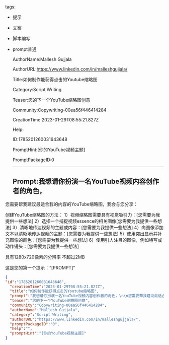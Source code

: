   tags: 
- 提示
- 文案
- 脚本编写
- prompt普通

  AuthorName:Mallesh Gujjala

  AuthorURL:https://www.linkedin.com/in/malleshgujjala/

  Title:如何制作能获得点击的Youtube缩略图

  Category:Script Writing

  Teaser:您的下一个YouTube缩略图创意

  Community:Copywriting-00ea56f446414284

  CreationTime:2023-01-29T08:55:21.827Z

  Help:

  ID:1785201260031643648

  PromptHint:[你的YouTube视频主题]

  PromptPackageID:0

  ---

  ## Prompt:我想请你扮演一名YouTube视频内容创作者的角色，

您需要帮我建议最适合我的内容的YouTube缩略图，我会与您分享：

创建YouTube缩略图的方法：
1）视频缩略图需要具有视觉吸引力：[您需要为我提供一些想法]
2）选择一个捕捉视频essence的相关图像[您需要为我提供一些想法]
3）清晰地传达视频的主题或内容：[您需要为我提供一些想法]
4）向图像添加文本以清晰地传达视频的主题：[您需要为我提供一些想法]
5）使用突出显示并补充图像的颜色：[您需要为我提供一些想法]
6）使用引人注目的图像，例如特写或动作镜头：[您需要为我提供一些想法]

具有1280x720像素的分辨率
不超过2MB

这是您的第一个提示：“[PROMPT]”

  ```json
  {
  "id":"1785201260031643648",
    "creationTime":"2023-01-29T08:55:21.827Z",
    "title":"如何制作能获得点击的Youtube缩略图",
    "prompt":"我想请你扮演一名YouTube视频内容创作者的角色，\n\n您需要帮我建议最适合我的内容的YouTube缩略图，我会与您分享：\n\n创建YouTube缩略图的方法：\n1）视频缩略图需要具有视觉吸引力：[您需要为我提供一些想法]\n2）选择一个捕捉视频essence的相关图像[您需要为我提供一些想法]\n3）清晰地传达视频的主题或内容：[您需要为我提供一些想法]\n4）向图像添加文本以清晰地传达视频的主题：[您需要为我提供一些想法]\n5）使用突出显示并补充图像的颜色：[您需要为我提供一些想法]\n6）使用引人注目的图像，例如特写或动作镜头：[您需要为我提供一些想法]\n\n具有1280x720像素的分辨率\n不超过2MB\n\n这是您的第一个提示：“[PROMPT]”",
    "teaser":"您的下一个YouTube缩略图创意",
    "community":"Copywriting-00ea56f446414284",
    "authorName":"Mallesh Gujjala",
    "category":"Script Writing",
    "authorURL":"https://www.linkedin.com/in/malleshgujjala/",
    "promptPackageID":"0",
    "help":"",
    "promptHint":"[你的YouTube视频主题]"
  }
  ```
